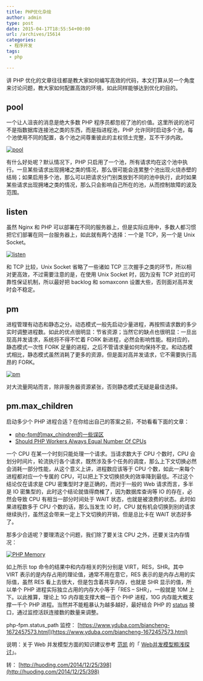 ```yaml
---
title: PHP优化杂烩
author: admin
type: post
date: 2015-04-17T18:55:54+00:00
url: /archives/15614
categories:
 - 程序开发
tags:
 - php

---
```

讲 PHP 优化的文章往往都是教大家如何编写高效的代码，本文打算从另一个角度来讨论问题，教大家如何配置高效的环境，如此同样能够达到优化的目的。

## pool

一个让人沮丧的消息是绝大多数 PHP 程序员都忽视了池的价值。这里所说的池可不是指数据库连接池之类的东西，而是指进程池，PHP 允许同时启动多个池，每个池使用不同的配置，各个池之间尊重彼此的主权领土完整，互不干涉内政。

[![pool](http://huoding.com/wp-content/uploads/2014/12/pool.png)][1]

有什么好处呢？默认情况下，PHP 只启用了一个池，所有请求均在这个池中执行。一旦某些请求出现拥堵之类的情况，那么很可能会连累整个池出现火烧赤壁的结局；如果启用多个池，那么可以把请求分门别类放到不同的池中执行，此时如果某些请求出现拥堵之类的情况，那么只会影响自己所在的池，从而控制故障的波及范围。

## listen

虽然 Nginx 和 PHP 可以部署在不同的服务器上，但是实际应用中，多数人都习惯把它们部署在同一台服务器上，如此就有两个选择：一个是 TCP，另一个是 Unix Socket。

[![listen](http://huoding.com/wp-content/uploads/2014/12/listen.jpg)][2]

和 TCP 比较，Unix Socket 省略了一些诸如 TCP 三次握手之类的环节，所以相对更高效，不过需要注意的是，在使用 Unix Socket 时，因为没有 TCP 对应的可靠性保证机制，所以最好把 backlog 和 somaxconn 设置大些，否则面对高并发时会不稳定。

## pm

进程管理有动态和静态之分。动态模式一般先启动少量进程，再按照请求数的多少实时调整进程数。如此的优点很明显：节省资源；当然它的缺点也很明显：一旦出现高并发请求，系统将不得不忙着 FORK 新进程，必然会影响性能。相对应的，静态模式一次性 FORK 足量的进程，之后不管请求量如何均保持不变。和动态模式相比，静态模式虽然消耗了更多的资源，但是面对高并发请求，它不需要执行高昂的 FORK。

[![pm](http://huoding.com/wp-content/uploads/2014/12/pm.png)][3]

对大流量网站而言，除非服务器资源紧张，否则静态模式无疑是最佳选择。

## pm.max_children

启动多少个 PHP 进程合适？在你给出自己的答案之前，不妨看看下面的文章：

 * [php-fpm的max_chindren的一些误区](http://www.guangla.com/post/2014-03-14/40061238121)
 * [Should PHP Workers Always Equal Number Of CPUs](http://forum.nginx.org/read.php?3,222702)

一个 CPU 在某一个时刻只能处理一个请求。当请求数大于 CPU 个数时，CPU 会划分时间片，轮流执行各个请求，既然涉及多个任务的调度，那么上下文切换必然会消耗一部分性能，从这个意义上讲，进程数应该等于 CPU 个数，如此一来每个进程都对应一个专属的 CPU，可以把上下文切换损失的效率降到最低。不过这个结论仅在请求是 CPU 密集型时才是正确的，而对于一般的 Web 请求而言，多半是 IO 密集型的，此时这个结论就值得商榷了，因为数据库查询等 IO 的存在，必然会导致 CPU 有相当一部分时间处于 WAIT 状态，也就是被浪费的状态。此时如果进程数多于 CPU 个数的话，那么当发生 IO 时，CPU 就有机会切换到别的请求继续执行，虽然这会带来一定上下文切换的开销，但是总比卡在 WAIT 状态好多了。

那多少合适呢？要理清这个问题，我们除了要关注 CPU 之外，还要关注内存情况：

[![PHP Memory](http://huoding.com/wp-content/uploads/2014/12/php_memory.png)][4]

如上所示 top 命令的结果中和内存相关的列分别是 VIRT，RES，SHR。其中 VIRT 表示的是内存占用的理论值，通常不用在意它，RES 表示的是内存占用的实际值，虽然 RES 看上去很大，但是包含着共享内存，也就是 SHR 显示的值，所以单个 PHP 进程实际独立占用的内存大小等于「RES – SHR」，一般就是 10M 上下。以此推算，理论上 1G 内存能支撑大概一百个 PHP 进程，10G 内存能大概支撑一千个 PHP 进程。当然并不能粗暴认为越多越好，最好结合 PHP 的 [status](http://php.net/manual/en/install.fpm.configuration.php#pm.status-path) 接口，通过监控活跃连接数的数量来调整。

php-fpm.status_path 监控： [https://www.yduba.com/biancheng-1672457573.html](https://www.yduba.com/biancheng-1672457573.html)

说明：关于 Web 并发模型方面的知识建议参考 [范凯](http://robbinfan.com/) 的「 [Web并发模型粗浅探讨](http://robbin.iteye.com/blog/1744725)」。

转： [http://huoding.com/2014/12/25/398](http://huoding.com/2014/12/25/398)

 [1]: http://huoding.com/wp-content/uploads/2014/12/pool.png
 [2]: http://huoding.com/wp-content/uploads/2014/12/listen.jpg
 [3]: http://huoding.com/wp-content/uploads/2014/12/pm.png
 [4]: http://huoding.com/wp-content/uploads/2014/12/php_memory.png
